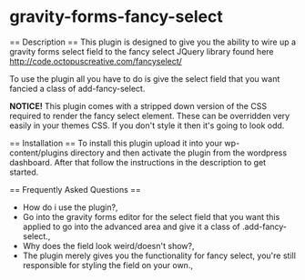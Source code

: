 gravity-forms-fancy-select
==========================

== Description ==
This plugin is designed to give you the ability to wire up a gravity forms select field to the fancy select JQuery library found here
http://code.octopuscreative.com/fancyselect/

To use the plugin all you have to do is give the select field that you want fancied a class of add-fancy-select.

**NOTICE!**
This plugin comes with a stripped down version of the CSS required to render the fancy select element. These can be overridden very easily in your themes CSS. If you don\'t style it then it\'s going to look odd.


== Installation ==
To install this plugin upload it into your wp-content/plugins directory and then activate the plugin from the wordpress dashboard. After that follow the instructions in the description to get started.

== Frequently Asked Questions ==
* How do i use the plugin?,
* Go into the gravity forms editor for the select field that you want this applied to go into the advanced area and give it a class of .add-fancy-select.,
* Why does the field look weird/doesn't show?,
* The plugin merely gives you the functionality for fancy select, you're still responsible for styling the field on your own.,
